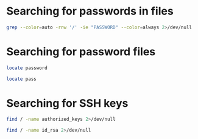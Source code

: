 # Searching for passwords in files
```bash
grep --color=auto -rnw '/' -ie "PASSWORD" --color=always 2>/dev/null
```
# Searching for password files
```bash
locate password
```
```bash
locate pass
```
# Searching for SSH keys
```bash
find / -name authorized_keys 2>/dev/null
```
```bash
find / -name id_rsa 2>/dev/null
```
